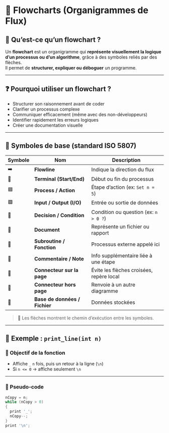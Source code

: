 # 🔄 Flowcharts (Organigrammes de Flux)

## 📌 Qu’est-ce qu’un flowchart ?

Un **flowchart** est un organigramme qui **représente visuellement la logique d’un processus ou d’un algorithme**, grâce à des symboles reliés par des flèches.  
Il permet de **structurer, expliquer ou déboguer** un programme.

---

## ❓ Pourquoi utiliser un flowchart ?

- Structurer son raisonnement avant de coder
- Clarifier un processus complexe
- Communiquer efficacement (même avec des non-développeurs)
- Identifier rapidement les erreurs logiques
- Créer une documentation visuelle

---

## 🔣 Symboles de base (standard ISO 5807)

| Symbole          | Nom                        | Description |
|------------------|-----------------------------|-------------|
| ➡️               | **Flowline**               | Indique la direction du flux |
| 🔵               | **Terminal (Start/End)**    | Début ou fin du processus |
| 🟦               | **Process / Action**        | Étape d’action (ex: `Set n = 5`) |
| 🟪               | **Input / Output (I/O)**    | Entrée ou sortie de données |
| 🔷               | **Decision / Condition**    | Condition ou question (ex: `n > 0 ?`) |
| 📄               | **Document**                | Représente un fichier ou rapport |
| 🧩               | **Subroutine / Fonction**   | Processus externe appelé ici |
| 💬               | **Commentaire / Note**      | Info supplémentaire liée à une étape |
| 🔘               | **Connecteur sur la page**  | Évite les flèches croisées, repère local |
| 🔻               | **Connecteur hors page**    | Renvoie à un autre diagramme |
| 🥫               | **Base de données / Fichier** | Données stockées |

> 🔁 Les flèches montrent le chemin d’exécution entre les symboles.

---

## 🧪 Exemple : `print_line(int n)`

### 🎯 Objectif de la fonction

- Affiche `_` `n` fois, puis un retour à la ligne (`\n`)
- Si `n <= 0` → affiche seulement `\n`

---

### 🧠 Pseudo-code

```c
nCopy = n;
while (nCopy > 0)
{
  print '_';
  nCopy--;
}
print '\n';
